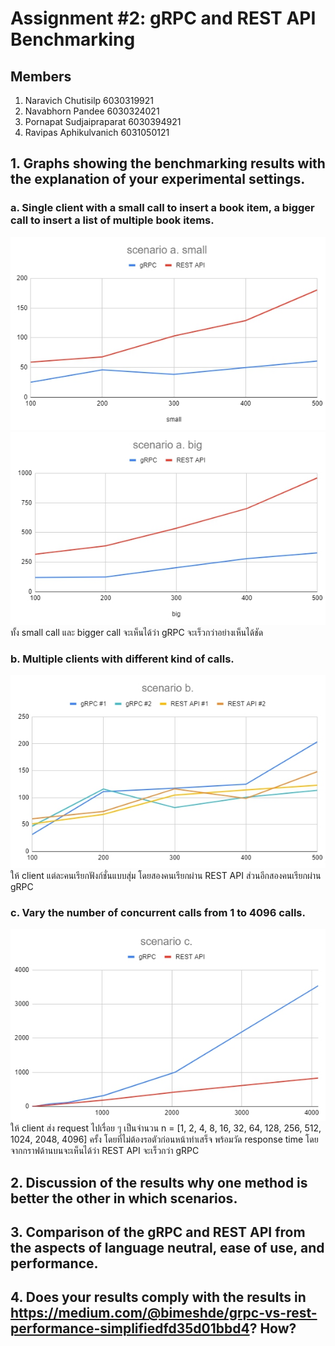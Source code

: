 # Assignment #2: gRPC and REST API Benchmarking

## Members
1. Naravich Chutisilp		    6030319921
2. Navabhorn Pandee 		    6030324021
3. Pornapat Sudjaipraparat 	6030394921
4. Ravipas Aphikulvanich	  6031050121

## 1. Graphs showing the benchmarking results with the explanation of your experimental settings.
### a. Single client with a small call to insert a book item, a bigger call to insert a list of multiple book items. 
![asmall](images/asmall.jpg)
![abig](images/abig.jpg)
ทั้ง small call และ bigger call จะเห็นได้ว่า gRPC จะเร็วกว่าอย่างเห็นได้ชัด
### b. Multiple clients with different kind of calls.
![b](images/b.jpg)
ให้ client แต่ละคนเรียกฟังก์ชั่นแบบสุ่ม โดยสองคนเรียกผ่าน REST API ส่วนอีกสองคนเรียกผ่าน gRPC
### c. Vary the number of concurrent calls from 1 to 4096 calls. 
![c](images/c.jpg)
ให้ client ส่ง request ไปเรื่อย ๆ เป็นจำนวน n = [1, 2, 4, 8, 16, 32, 64, 128, 256, 512, 1024, 2048, 4096] ครั้ง โดยที่ไม่ต้องรอตัวก่อนหน้าทำเสร็จ พร้อมวัด response time โดยจากกราฟด้านบนจะเห็นได้ว่า REST API จะเร็วกว่า gRPC

## 2. Discussion of the results why one method is better the other in which scenarios. 

## 3. Comparison of the gRPC and REST API from the aspects of language neutral, ease of use, and performance. 

## 4. Does your results comply with the results in https://medium.com/@bimeshde/grpc-vs-rest-performance-simplifiedfd35d01bbd4? How?
